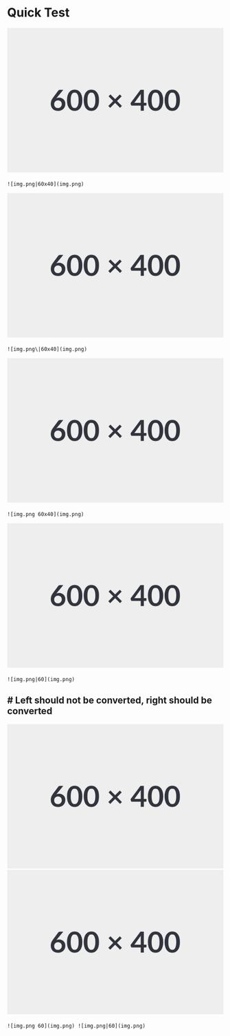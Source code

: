 # Quick Test

![img.png|60x40](img.png)

`![img.png|60x40](img.png)`

![img.png\|60x40](img.png)

`![img.png\|60x40](img.png)`

![img.png 60x40](img.png)

`![img.png 60x40](img.png)`


![img.png|60](img.png)

`![img.png|60](img.png)`

## # Left should not be converted, right should be converted

![img.png 60](img.png) ![img.png|60](img.png)

`![img.png 60](img.png) ![img.png|60](img.png)`
